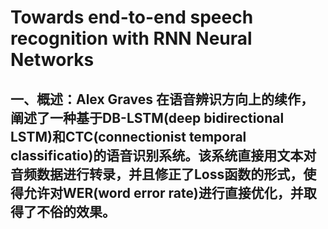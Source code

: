 # Towards end-to-end speech recognition with RNN Neural Networks

## 一、概述：Alex Graves 在语音辨识方向上的续作，阐述了一种基于DB-LSTM(deep bidirectional LSTM)和CTC(connectionist temporal classificatio)的语音识别系统。该系统直接用文本对音频数据进行转录，并且修正了Loss函数的形式，使得允许对WER(word error rate)进行直接优化，并取得了不俗的效果。
